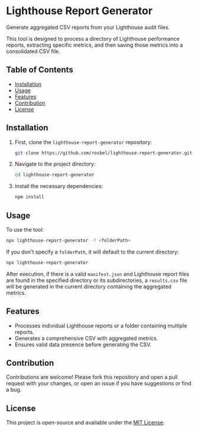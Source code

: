# Lighthouse Report Generator

Generate aggregated CSV reports from your Lighthouse audit files.

This tool is designed to process a directory of Lighthouse performance reports, extracting specific metrics, and then saving those metrics into a consolidated CSV file.

## Table of Contents

- [Installation](#installation)
- [Usage](#usage)
- [Features](#features)
- [Contribution](#contribution)
- [License](#license)

## Installation

1. First, clone the `lighthouse-report-generator` repository:

   ```bash
   git clone https://github.com/rosbel/lighthouse-report-generator.git
   ```

2. Navigate to the project directory:

   ```bash
   cd lighthouse-report-generator
   ```

3. Install the necessary dependencies:

   ```bash
   npm install
   ```

## Usage

To use the tool:

```bash
npx lighthouse-report-generator -f <folderPath>
```

If you don't specify a `folderPath`, it will default to the current directory:

```bash
npx lighthouse-report-generator
```

After execution, if there is a valid `manifest.json` and Lighthouse report files are found in the specified directory or its subdirectories, a `results.csv` file will be generated in the current directory containing the aggregated metrics.

## Features

- Processes individual Lighthouse reports or a folder containing multiple reports.
- Generates a comprehensive CSV with aggregated metrics.
- Ensures valid data presence before generating the CSV.

## Contribution

Contributions are welcome! Please fork this repository and open a pull request with your changes, or open an issue if you have suggestions or find a bug.

## License

This project is open-source and available under the [MIT License](LICENSE).